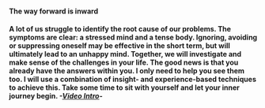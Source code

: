 #### **The way forward is inward**

#### A lot of us struggle to identify the root cause of our problems. The symptoms are clear: a stressed mind and a tense body. Ignoring, avoiding or suppressing oneself may be effective in the short term, but will ultimately lead to an unhappy mind. Together, we will investigate and make sense of the challenges in your life. The good news is that you already have the answers within you. I only need to help you see them too. I will use a combination of insight- and experience-based techniques to achieve this. Take some time to sit with yourself and let your inner journey begin. *******-[Video Intro](https://www.youtube.com/watch?v=byPhV4Gh1Gg)-*******
